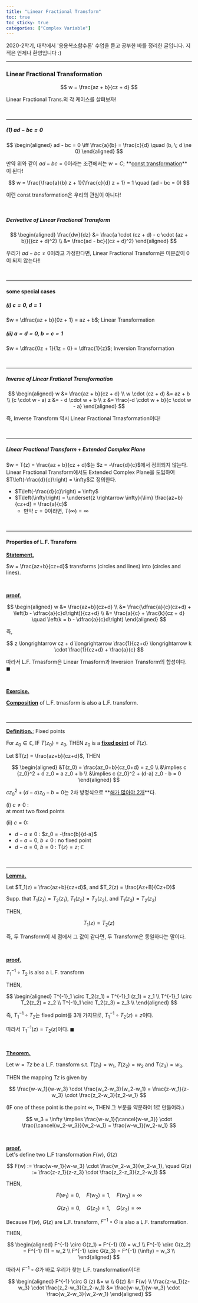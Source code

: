 ```yaml
---
title: "Linear Fractional Transform"
toc: true
toc_sticky: true
categories: ["Complex Variable"]
---
```



2020-2학기, 대학에서 '응용복소함수론' 수업을 듣고 공부한 바를 정리한 글입니다. 지적은 언제나 환영입니다 :)

<hr>

### Linear Fractional Transformation

$$
w = \frac{az + b}{cz + d}
$$

Linear Fractional Trans.의 각 케이스를 살펴보자!

<br>
<hr>

##### (1) $ad - bc = 0$

$$
\begin{aligned}
  ad - bc = 0 \iff \frac{a}{b} = \frac{c}{d} \quad (b, \; d \ne 0)
\end{aligned}
$$

만약 위와 같이 $ad - bc = 0$이라는 조건에서는 $w = C$; **<u>const transformation</u>**이 된다!

$$
w = \frac{\frac{a}{b} z + 1}{\frac{c}{d} z + 1} = 1 \quad (ad - bc = 0)
$$

이런 const transformation은 우리의 관심이 아니다!

<br>

##### Derivative of Linear Fractional Transform

$$
\begin{aligned}
\frac{dw}{dz} &= \frac{a \cdot (cz + d) - c \cdot (az + b)}{(cz + d)^2} \\
&= \frac{ad - bc}{(cz + d)^2}
\end{aligned}
$$

우리가 $ad - bc \ne 0$이라고 가정한다면, Linear Fractional Transform은 미분값이 $0$이 되지 않는다!!

<br>
<hr>

#### some special cases

##### (i) $c=0$, $d=1$

$w = \dfrac{az + b}{0z + 1} = az + b$; Linear Transformation

##### (ii) $a=d=0$, $b=c=1$

$w = \dfrac{0z + 1}{1z + 0} = \dfrac{1}{z}$; Inversion Transformation

<br>
<hr>

##### Inverse of Linear Frational Transformation

$$
\begin{aligned}
  w &= \frac{az + b}{cz + d} \\
  w \cdot (cz + d) &= az + b \\
  (c \cdot w - a) z &= - d \cdot w + b \\
  z &= \frac{-d \cdot w + b}{c \cdot w - a}
\end{aligned}
$$

즉, Inverse Transform 역시 Linear Fractional Trnasformation이다!

<br>
<hr>

##### Linear Fractional Transform + Extended Complex Plane

$w = T(z) = \frac{az + b}{cz + d}$는 $z = -\frac{d}{c}$에서 정의되지 않는다. Linear Fractional Transform에서도 Extended Complex Plane을 도입하여 $T\left(-\frac{d}{c}\right) = \infty$로 정의한다.

- $T\left(-\frac{d}{c}\right) = \infty$
- $T\left(\infty\right) = \underset{z \rightarrow \infty}{\lim} \frac{az+b}{cz+d} = \frac{a}{c}$
  - 만약 $c=0$이라면, $T\left(\infty\right) = \infty$

<br>
<hr>

#### Properties of L.F. Transform

**<u>Statement.</u>**<br>

<div class="math-statement">

  $w = \frac{az+b}{cz+d}$ transforms (circles and lines) into (circles and lines).

</div>

<br>

**<u>proof.</u>**<br>

$$
\begin{aligned}
  w &= \frac{az+b}{cz+d} \\
  &= \frac{\dfrac{a}{c}(cz+d) + \left(b - \dfrac{a}{c}d\right)}{cz+d} \\
  &= \frac{a}{c} + \frac{k}{cz + d} \quad \left(k = b - \dfrac{a}{c}d\right)
\end{aligned}
$$

즉,

$$
z \longrightarrow cz + d \longrightarrow \frac{1}{cz+d} \longrightarrow k \cdot \frac{1}{cz+d} + \frac{a}{c}
$$

따라서 L.F. Trnasform은 Linear Trnasform과 Inversion Transform의 합성이다. $\blacksquare$

<br>

**<u>Exercise.</u>**<br>

<div class="math-statement">

  <b><u>Composition</u></b> of L.F. trnasform is also a L.F. transform.

</div>

<br>
<hr>

**<u>Definition.</u>**; Fixed points<br>

<div class="math-statement">

  For $z_0 \in \mathbb{C}$, IF $T(z_0) = z_0$, THEN $z_0$ is a <b><u>fixed point</u></b> of $T(z)$.

</div>


Let $T(z) = \frac{az+b}{cz+d}$, THEN

$$
\begin{aligned}
  &T(z_0) = \frac{az_0+b}{cz_0+d} = z_0 \\
  &\implies c {z_0}^2 + d z_0 = a z_0 + b \\
  &\implies c {z_0}^2 + (d-a) z_0 - b = 0
\end{aligned}
$$

$c {z_0}^2 + (d-a) z_0 - b = 0$는 2차 방정식으로 **<u>해가 많아야 2개</u>**다.

(i) $c\ne0$ : <br>
at most two fixed points

(ii) $c = 0$:

- $d-a \ne 0$ : $z_0 = -\frac{b}{d-a}$
- $d-a = 0$, $b\ne0$ : no fixed point
- $d-a = 0$, $b=0$ : $T(z) = z$; $\mathbb{C}$

<br>
<hr>

**<u>Lemma.</u>**<br>

<div class="math-statement">

Let $T_1(z) = \frac{az+b}{cz+d}$, and $T_2(z) = \frac{Az+B}{Cz+D}$ <br>

Supp. that $T_1(z_1) = T_2(z_1)$, $T_1(z_2) = T_2(z_2)$, and $T_1(z_3) = T_2(z_3)$ <br>

THEN,

$$
T_1(z) = T_2(z)
$$

</div>

즉, 두 Transform이 세 점에서 그 값이 같다면, 두 Transform은 동일하다는 말이다.

<br>

**<u>proof.</u>**<br>

$T^{-1}_1 \circ T_2$ is also a L.F. transform

THEN,

$$
\begin{aligned}
  T^{-1}_1 \circ T_2(z_1) = T^{-1}_1 (z_1) = z_1 \\
  T^{-1}_1 \circ T_2(z_2) = z_2 \\
  T^{-1}_1 \circ T_2(z_3) = z_3 \\
\end{aligned}
$$

즉, $T^{-1}_1 \circ T_2$는 fixed point를 3개 가지므로, $T^{-1}_1 \circ T_2(z) = z$이다.

따라서 $T^{-1}_1 (z) = T_2(z)$이다. $\blacksquare$

<br>

**<u>Theorem.</u>**<br>

<div class="math-statement">

Let $w=Tz$ be a L.F. transform s.t. $T(z_1) = w_1$, $T(z_2) = w_2$ and $T(z_3) = w_3$. <br>

THEN the mapping $Tz$ is given by

$$
\frac{w-w_1}{w-w_3} \cdot \frac{w_2-w_3}{w_2-w_1} = \frac{z-w_1}{z-w_3} \cdot \frac{z_2-w_3}{z_2-w_1}
$$

(IF one of these point is the point $\infty$, THEN 그 부분을 약분하여 1로 만들어라.)

$$
w_3 = \infty \implies \frac{w-w_1}{\cancel{w-w_3}} \cdot \frac{\cancel{w_2-w_3}}{w_2-w_1} = \frac{w-w_1}{w_2-w_1}
$$

</div>

<br>

**<u>proof.</u>**<br>
Let's define two L.F transformation $F(w)$, $G(z)$

$$
F(w) := \frac{w-w_1}{w-w_3} \cdot \frac{w_2-w_3}{w_2-w_1}, \quad G(z) := \frac{z-z_1}{z-z_3} \cdot \frac{z_2-z_3}{z_2-w_1}
$$

THEN,

$$
F(w_1) = 0, \quad F(w_2) = 1, \quad F(w_3) = \infty
$$

$$
G(z_1) = 0, \quad G(z_2) = 1, \quad G(z_3) = \infty
$$

Because $F(w)$, $G(z)$ are L.F. transform, $F^{-1} \circ G$ is also a L.F. transformation.

THEN,

$$
\begin{aligned}
  F^{-1} \circ G(z_1) = F^{-1} (0) = w_1 \\
  F^{-1} \circ G(z_2) = F^{-1} (1) = w_2 \\
  F^{-1} \circ G(z_3) = F^{-1} (\infty) = w_3 \\
\end{aligned}
$$

따라서 $F^{-1} \circ G$가 바로 우리가 찾는 L.F. transformation이다!

$$
\begin{aligned}
  F^{-1} \circ G (z) &= w \\
  G(z) &= F(w) \\
  \frac{z-w_1}{z-w_3} \cdot \frac{z_2-w_3}{z_2-w_1} &= \frac{w-w_1}{w-w_3} \cdot \frac{w_2-w_3}{w_2-w_1}
\end{aligned}
$$

